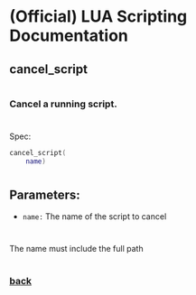 
# (Official) LUA Scripting Documentation

## cancel_script
#
### Cancel a running script.
#
Spec:
```lua
cancel_script(
	name)
```
#
## Parameters:
- `name:` The name of the script to cancel
#
The name must include the full path
#
### [back](../other)
